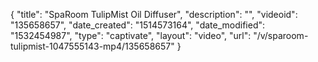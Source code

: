{
    "title": "SpaRoom TulipMist Oil Diffuser",
    "description": "",
    "videoid": "135658657",
    "date_created": "1514573164",
    "date_modified": "1532454987",
    "type": "captivate",
    "layout": "video",
    "url": "\/v\/sparoom-tulipmist-1047555143-mp4\/135658657"
}